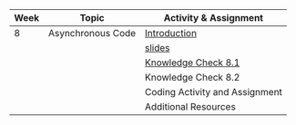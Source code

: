 | Week | Topic             | Activity & Assignment          |
|------|-------------------|--------------------------------|
| 8    | Asynchronous Code | [Introduction](./WDJS.pdf)                   |
|      |                   | [slides]()                  |
|      |                   | [Knowledge Check 8.1](https://docs.google.com/forms/d/e/1FAIpQLSenkqzXwSaDkzDIpU8sqZfqT7oIV9Sd8TRDEKqD-7R7z2-lEw/viewform?pli=1)           |
|      |                   | Knowledge Check 8.2            |
|      |                   | Coding Activity and Assignment |
|      |                   | Additional Resources           |
